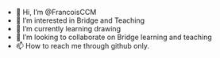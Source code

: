 - 👋 Hi, I’m @FrancoisCCM
- 👀 I’m interested in Bridge and Teaching
- 🌱 I’m currently learning drawing
- 💞️ I’m looking to collaborate on Bridge learning and teaching
- 📫 How to reach me through github only.


<!---
FrancoisCCM/FrancoisCCM is a ✨ special ✨ repository because its `README.md` (this file) appears on your GitHub profile.
You can click the Preview link to take a look at your changes.
--->
